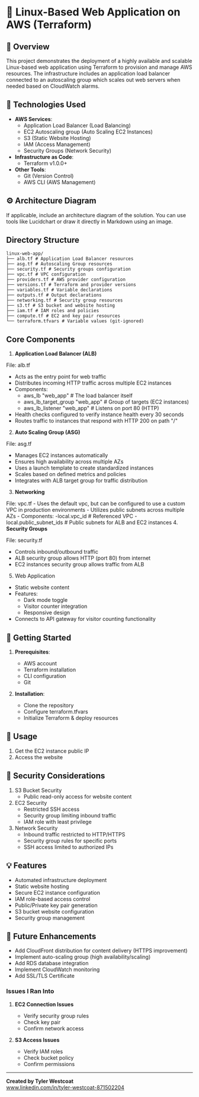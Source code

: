 # 🌟 Linux-Based Web Application on AWS (Terraform)

## 📜 Overview
This project demonstrates the deployment of a highly available and scalable Linux-based web application using Terraform to provision and manage AWS resources. The infrastructure includes an application load balancer connected to an autoscaling group which scales out web servers when needed based on CloudWatch alarms. 

## 🔧 Technologies Used
- **AWS Services**: 
  - Application Load Balancer (Load Balancing)
  - EC2 Autoscaling group (Auto Scaling EC2 Instances)
  - S3 (Static Website Hosting)
  - IAM (Access Management)
  - Security Groups (Network Security)
- **Infrastructure as Code**: 
  - Terraform v1.0.0+
- **Other Tools**:
  - Git (Version Control)
  - AWS CLI (AWS Management)
 
## ⚙️ Architecture Diagram
If applicable, include an architecture diagram of the solution. You can use tools like Lucidchart or draw it directly in Markdown using an image.

## **Directory Structure**
```plaintext
linux-web-app/
├── alb.tf # Application Load Balancer resources
├── asg.tf # Autoscaling Group resources
├── security.tf # Security groups configuration
├── vpc.tf # VPC configuration
├── providers.tf # AWS provider configuration
├── versions.tf # Terraform and provider versions
├── variables.tf # Variable declarations
├── outputs.tf # Output declarations
├── networking.tf # Security group resources
├── s3.tf # S3 bucket and website hosting
├── iam.tf # IAM roles and policies
├── compute.tf # EC2 and key pair resources
└── terraform.tfvars # Variable values (git-ignored)
```

## **Core Components**
1. **Application Load Balancer (ALB)**

  File: alb.tf
   - Acts as the entry point for web traffic
   - Distributes incoming HTTP traffic across multiple EC2 instances
   - Components:
     - aws_lb "web_app"               # The load balancer itself
     - aws_lb_target_group "web_app"  # Group of targets (EC2 instances)
     - aws_lb_listener "web_app"      # Listens on port 80 (HTTP)
   - Health checks configured to verify instance health every 30 seconds
   - Routes traffic to instances that respond with HTTP 200 on path "/"
2. **Auto Scaling Group (ASG)**

  File: asg.tf
  - Manages EC2 instances automatically
  - Ensures high availability across multiple AZs
  - Uses a launch template to create standardized instances
  - Scales based on defined metrics and policies
  - Integrates with ALB target group for traffic distribution
3. **Networking**

  File: vpc.tf
    - Uses the default vpc, but can be configured to use a custom VPC in production environments
    - Utilizes public subnets across multiple AZs
    - Components:
        -local.vpc_id             # Referenced VPC
        -local.public_subnet_ids  # Public subnets for ALB and EC2 instances
4. **Security Groups**

  File: security.tf
  - Controls inbound/outbound traffic
  - ALB security group allows HTTP (port 80) from internet
  - EC2 instances security group allows traffic from ALB

5. Web Application

  - Static website content
  - Features:
     - Dark mode toggle
     - Visitor counter integration
     - Responsive design
  - Connects to API gateway for visitor counting functionality



## 🚀 Getting Started
1. **Prerequisites**: 
   - AWS account
   - Terraform installation
   - CLI configuration
   - Git

2. **Installation**:
   - Clone the repository
   - Configure terraform.tfvars
   - Initialize Terraform & deploy resources

## 📝 Usage
1. Get the EC2 instance public IP
2. Access the website


## 🔐 Security Considerations
1. S3 Bucket Security
   - Public read-only access for website content
2. EC2 Security
   - Restricted SSH access
   - Security group limiting inbound traffic
   - IAM role with least privilege
3. Network Security
   - Inbound traffic restricted to HTTP/HTTPS
   - Security group rules for specific ports
   - SSH access limited to authorized IPs

## 💡 Features
- Automated infrastructure deployment
- Static website hosting
- Secure EC2 instance configuration
- IAM role-based access control
- Public/Private key pair generation
- S3 bucket website configuration
- Security group management

## 🔄 Future Enhancements
- Add CloudFront distribution for content delivery (HTTPS improvement)
- Implement auto-scaling group (high availability/scaling)
- Add RDS database integration
- Implement CloudWatch monitoring
- Add SSL/TLS Certificate

### Issues I Ran Into

1.  **EC2 Connection Issues**
    -   Verify security group rules
    -   Check key pair
    -   Confirm network access

2.  **S3 Access Issues**
    -   Verify IAM roles
    -   Check bucket policy
    -   Confirm permissions



---

**Created by Tyler Westcoat**  
www.linkedin.com/in/tyler-westcoat-871502204
